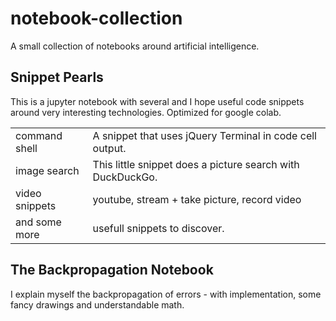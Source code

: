 # notebook-collection

A small collection of notebooks around artificial intelligence.

## Snippet Pearls
This is a jupyter notebook with several and I hope useful
code snippets around very interesting technologies. Optimized for google colab.

<table>
<tr><td>command shell</td><td>A snippet that uses jQuery Terminal in code cell output.</td></tr>
<tr><td>image search</td><td>This little snippet does a picture search with DuckDuckGo.</td></tr>
<tr><td>video snippets</td><td>youtube, stream + take picture, record video</td></tr>
<tr><td>and some more</td><td>usefull snippets to discover.</td></tr>
</table>


## The Backpropagation Notebook

I explain myself the backpropagation of errors - with implementation, some fancy drawings and understandable math.
